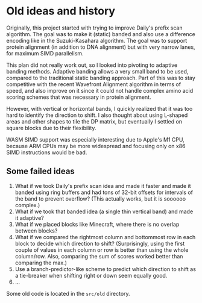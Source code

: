 # Old ideas and history
Originally, this project started with trying to improve Daily's prefix scan algorithm.
The goal was to make it (static) banded and also use a difference encoding like in the
Suzuki-Kasahara algorithm. The goal was to support protein alignment (in addition to
DNA alignment) but with very narrow lanes, for maximum SIMD parallelism.

This plan did not really work out, so I looked into pivoting to adaptive banding methods.
Adaptive banding allows a very small band to be used, compared to the traditional static
banding approach. Part of this was to stay competitive with the recent Wavefront Alignment
algorithm in terms of speed, and also improve on it since it could not handle complex amino
acid scoring schemes that was necessary in protein alignment.

However, with vertical or horizontal bands, I quickly realized that it was too hard to
identify the direction to shift. I also thought about using L-shaped areas and other shapes
to tile the DP matrix, but eventually I settled on square blocks due to their flexibility.

WASM SIMD support was especially interesting due to Apple's M1 CPU, because ARM CPUs may
be more widespread and focusing only on x86 SIMD instructions would be bad.

## Some failed ideas
1. What if we took Daily's prefix scan idea and made it faster and made it banded using
ring buffers and had tons of 32-bit offsets for intervals of the band to prevent overflow?
(This actually works, but it is soooooo complex.)
2. What if we took that banded idea (a single thin vertical band) and made it adaptive?
3. What if we placed blocks like Minecraft, where there is no overlap between blocks?
4. What if we compared the rightmost column and bottommost row in each block to decide
which direction to shift? (Surprisingly, using the first couple of values in each column
or row is better than using the whole column/row. Also, comparing the sum of scores worked
better than comparing the max.)
5. Use a branch-predictor-like scheme to predict which direction to shift as a tie-breaker
when shifting right or down seem equally good.
6. ...

Some old code is located in the `src/old` directory.
